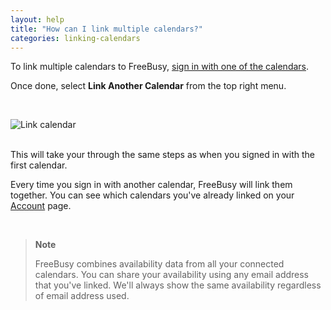```yaml
---
layout: help
title: "How can I link multiple calendars?"
categories: linking-calendars
---
```


To link multiple calendars to FreeBusy, [sign in with one of the calendars](https://freebusy.io/connect).

Once done, select **Link Another Calendar** from the top right menu.

<br>

![Link calendar](https://imgur.com/QPyAtjG.png)

<br>
This will take your through the same steps as when you signed in with the first calendar.

Every time you sign in with another calendar, FreeBusy will link them together.
You can see which calendars you've already linked on your [Account](https://freebusy.io/account) page.

<br>

> **Note**
>
> FreeBusy combines availability data from all your connected calendars.
> You can share your availability using any email address that you've linked.
> We'll always show the same availability regardless of email address used.
